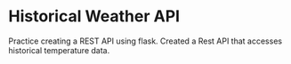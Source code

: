 # Historical Weather API

Practice creating a REST API using flask. Created a Rest API that accesses historical temperature data. 